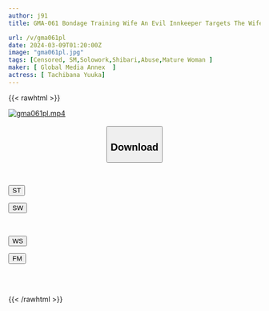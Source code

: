 ```yaml
---
author: j91
title: GMA-061 Bondage Training Wife An Evil Innkeeper Targets The Wife Who Accompanied Her Husband On A Business Trip. The Mind And Body Are Developed Despite Being Threatened And Reluctant Satomi Mioka

url: /v/gma061pl
date: 2024-03-09T01:20:00Z
image: "gma061pl.jpg"
tags: [Censored, SM,Solowork,Shibari,Abuse,Mature Woman	]
maker: [ Global Media Annex  ]
actress: [ Tachibana Yuuka]
---
```



{{< rawhtml >}}

<div class="video" data-videoid="vDZ08djWvQuDdx">
    <a href="javascript:;">
        <img src="/v/gma061pl/gma061pl.jpg" width="WIDTH" height="HEIGHT" alt="gma061pl.mp4" loading="lazy">
    </a>
</div>

<script type="text/javascript" src="https://j91.asia/asset/on-demand-st.js"></script>

<br>
  <link rel="stylesheet" href="https://j91.asia/asset/bs5.css">
  
  <center>
  <button class="btn btn-primary" type="button" data-bs-toggle="collapse" data-bs-target=".multi-collapse" aria-expanded="false" aria-controls="multiCollapseExample1 multiCollapseExample2"><h2>Download</h2></button></center>
</p>
<div class="row">
  <div class="col">
    <div class="collapse multi-collapse" id="multiCollapseExample1">
      <div class="card card-body">
	      	      <br>
<div class="buttons">  
<p><a href="https://streamtape.to/v/vDZ08djWvQuDdx" target="_blank"><button class="btn-hover color-3"><i class="fa fa-download"></i> ST</button></a></p>
<p><a href="https://cdnwish.com/ptcqcudyenmx" target="_blank"><button class="btn-hover color-2"><i class="fa fa-download"></i> SW</button></a></p></div>
    </div>
  </div>
</div>
  <div class="col">
    <div class="collapse multi-collapse" id="multiCollapseExample2">
      <div class="card card-body">
	      <br>
<div class="buttons">
<p><a href="javascript:;"><button class="btn-hover color-9"><i class="fa fa-download"></i> WS</button></a></p>
<p><a href="javascript:;"><button class="btn-hover color-8"><i class="fa fa-download"></i> FM</button></a></p></div>
<br><br>
      </div>
    </div>
  </div>
</div>

{{< /rawhtml >}}